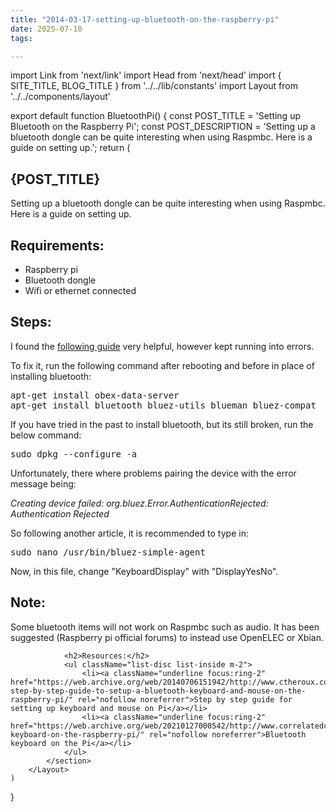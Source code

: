```yaml
---
title: "2014-03-17-setting-up-bluetooth-on-the-raspberry-pi"
date: 2025-07-10
tags:

---
```


import Link from 'next/link'
import Head from 'next/head'
import { SITE_TITLE, BLOG_TITLE } from '../../lib/constants'
import Layout from '../../components/layout'

export default function BluetoothPi() {
    const POST_TITLE = 'Setting up Bluetooth on the Raspberry Pi';
    const POST_DESCRIPTION = 'Setting up a bluetooth dongle can be quite interesting when using Raspmbc. Here is a guide on setting up.';
    return (
        <Layout>
            <Head>
                <title>{POST_TITLE} - {SITE_TITLE}</title>
                <meta name="description" content={POST_DESCRIPTION} />
            </Head>
            <section aria-labelledby="main-content">
                <h1 id="main-content">{POST_TITLE}</h1>
                <p>Setting up a bluetooth dongle can be quite interesting when using Raspmbc. Here is a guide on setting up.</p>
                <h2>Requirements:</h2>
                <ul>
                    <li>Raspberry pi</li>
                    <li>Bluetooth dongle</li>
                    <li>Wifi or ethernet connected</li>
                </ul>
                <h2>Steps:</h2>
                <p>I found the <a className="underline focus:ring-2" href="https://web.archive.org/web/20140706151942/http://www.ctheroux.com/2012/08/a-step-by-step-guide-to-setup-a-bluetooth-keyboard-and-mouse-on-the-raspberry-pi/" rel="nofollow noreferrer">following guide</a> very helpful, however kept running into errors.</p>
                <p>To fix it, run the following command after rebooting and before in place of installing bluetooth:</p>
                <p><kbd>apt-get install obex-data-server<br />
                    apt-get ​install bluetooth bluez-utils blueman bluez-compat</kbd></p>
                <p>If you have tried in the past to install bluetooth, but its still broken, run the below command:</p>
                <p><kbd>sudo dpkg --configure -a</kbd></p>
                <p>Unfortunately, there where problems pairing the device with the error message being:</p>
                <i>Creating device failed: org.bluez.Error.AuthenticationRejected: Authentication Rejected</i>
                <p>So following another article, it is recommended to type in:</p>
                <p><kbd>sudo nano /usr/bin/bluez-simple-agent</kbd></p>
                <p>Now, in this file, change &quot;KeyboardDisplay&quot; with &quot;DisplayYesNo&quot;.</p>
                <h2>Note:</h2>
                <p>Some bluetooth items will not work on Raspmbc such as audio. It has been suggested (Raspberry pi official forums) to instead use OpenELEC or Xbian. </p>

                <h2>Resources:</h2>
                <ul className="list-disc list-inside m-2">
                    <li><a className="underline focus:ring-2" href="https://web.archive.org/web/20140706151942/http://www.ctheroux.com/2012/08/a-step-by-step-guide-to-setup-a-bluetooth-keyboard-and-mouse-on-the-raspberry-pi/" rel="nofollow noreferrer">Step by step guide for setting up keyboard and mouse on Pi</a></li>
                    <li><a className="underline focus:ring-2" href="https://web.archive.org/web/20210127000542/http://www.correlatedcontent.com/blog/bluetooth-keyboard-on-the-raspberry-pi/" rel="nofollow noreferrer">Bluetooth keyboard on the Pi</a></li>
                </ul>
            </section>
        </Layout>
    )
}
